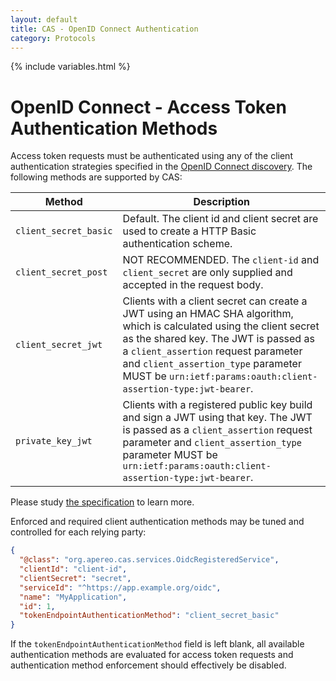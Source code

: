 ```yaml
---
layout: default
title: CAS - OpenID Connect Authentication
category: Protocols
---
```

{% include variables.html %}

# OpenID Connect - Access Token Authentication Methods

Access token requests must be authenticated using any of the client authentication strategies
specified in the [OpenID Connect discovery](OIDC-Authentication-Discovery.html). The following methods are supported by CAS:

| Method                | Description                                                                                                                                                                                                                                                                                                   |
|-----------------------|---------------------------------------------------------------------------------------------------------------------------------------------------------------------------------------------------------------------------------------------------------------------------------------------------------------|
| `client_secret_basic` | Default. The client id and client secret are used to create a HTTP Basic authentication scheme.                                                                                                                                                                                                               |
| `client_secret_post`  | NOT RECOMMENDED. The `client-id` and `client_secret` are only supplied and accepted in the request body.                                                                                                                                                                                                      |
| `client_secret_jwt`   | Clients with a client secret can create a JWT using an HMAC SHA algorithm, which is calculated using the client secret as the shared key. The JWT is passed as a `client_assertion` request parameter and `client_assertion_type` parameter MUST be `urn:ietf:params:oauth:client-assertion-type:jwt-bearer`. |
| `private_key_jwt`     | Clients with a registered public key build and sign a JWT using that key. The JWT is passed as a `client_assertion` request parameter and `client_assertion_type` parameter MUST be `urn:ietf:params:oauth:client-assertion-type:jwt-bearer`.                                                                 |

Please study [the specification](https://openid.net/specs/openid-connect-core-1_0.html) to learn more.
                         
Enforced and required client authentication methods may be tuned and controlled for each relying party:

```json
{
  "@class": "org.apereo.cas.services.OidcRegisteredService",
  "clientId": "client-id",
  "clientSecret": "secret",
  "serviceId": "^https://app.example.org/oidc",
  "name": "MyApplication",
  "id": 1,
  "tokenEndpointAuthenticationMethod": "client_secret_basic"
}
```

If the `tokenEndpointAuthenticationMethod` field is left blank, all available authentication methods are evaluated for access token requests
and authentication method enforcement should effectively be disabled.
